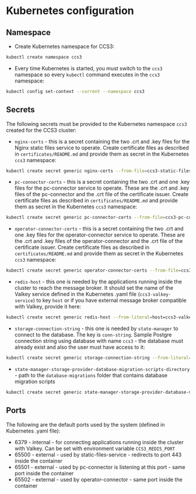 # Kubernetes configuration

## Namespace
- Create Kubernetes namespace for CCS3:
```bash
kubectl create namespace ccs3
```
- Every time Kubernetes is started, you must switch to the `ccs3` namespace so every `kubectl` command executes in the `ccs3` namespace:
```bash
kubectl config set-context --current --namespace ccs3
```

## Secrets
The following secrets must be provided to the Kubernetes namespace `ccs3` created for the CCS3 cluster:
- `nginx-certs` - this is a secret containing the two .crt and .key files for the Nginx static files service to operate. Create certificate files as described in `certificates/README.md` and provide them as secret in the Kubernetes `ccs3` namespace:
```bash
kubectl create secret generic nginx-certs --from-file=ccs3-static-files-service.crt --from-file=ccs3-static-files-service.key
```
- `pc-connector-certs` - this is a secret containing the two .crt and one .key files for the pc-connector service to operate. These are the .crt and .key files of the pc-connector and the .crt file of the certificate issuer. Create certificate files as described in `certificates/README.md` and provide them as secret in the Kubernetes `ccs3` namespace:
```bash
kubectl create secret generic pc-connector-certs --from-file=ccs3-pc-connector.crt --from-file=ccs3-pc-connector.key  --from-file=ccs3-ca.crt
```
- `operator-connector-certs` - this is a secret containing the two .crt and one .key files for the operator-connector service to operate. These are the .crt and .key files of the operator-connector and the .crt file of the certificate issuer. Create certificate files as described in `certificates/README.md` and provide them as secret in the Kubernetes `ccs3` namespace:
```bash
kubectl create secret generic operator-connector-certs --from-file=ccs3-operator-connector.crt --from-file=ccs3-operator-connector.key --from-file=ccs3-ca.crt
```
- `redis-host` - this one is needed by the applications running inside the cluster to reach the message broker. It should set the name of the Valkey service defined in the Kubernetes .yaml file (`ccs3-valkey-service`) to key `host` or if you have external message broker compatible with Valkey, provide it here:
```bash
kubectl create secret generic redis-host --from-literal=host=ccs3-valkey-service
```
- `storage-connection-string` - this one is needed by `state-manager` to connect to the database. The key is `conn-string`. Sample Postgre connection string using database with name `ccs3` - the database must already exist and also the user must have access to it:
```bash
kubectl create secret generic storage-connection-string --from-literal=conn-string="postgresql://<ip-address-or-host>:5432/ccs3?user=<your-postgre-user>&password=<your-password>&connect_timeout=10&application_name=state-manager"
```
- `state-manager-storage-provider-database-migration-scripts-directory` - path to the `database-migrations` folder that contains database migration scripts
```bash
kubectl create secret generic state-manager-storage-provider-database-migration-scripts-directory --from-literal=path="postgre-storage/database-migrations"
```

## Ports
The following are the default ports used by the system (defined in Kubernetes .yaml file):
- 6379 - internal - for connecting applications running inside the cluster with Valkey. Can be set with environment variable `CCS3_REDIS_PORT`
- 65500 - external - used by static-files-service - redirects to port 443 inside the container
- 65501 - external - used by pc-connector is listening at this port - same port inside the container
- 65502 - external - used by operator-connector - same port inside the container